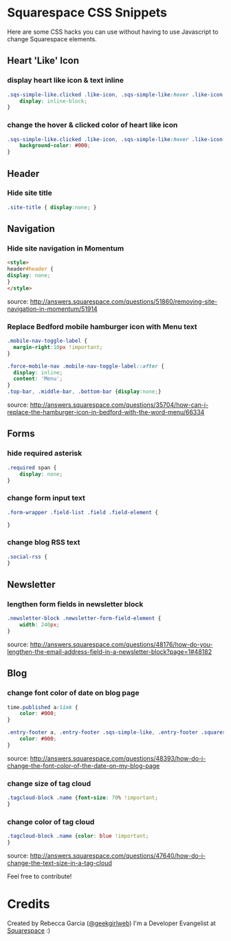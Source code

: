 Squarespace CSS Snippets
========================
Here are some CSS hacks you can use without having to use Javascript to change Squarespace elements.


## Heart 'Like' Icon 
### display heart like icon & text inline
```css
.sqs-simple-like.clicked .like-icon, .sqs-simple-like:hover .like-icon {
	display: inline-block;
}
```

### change the hover & clicked color of heart like icon
```css
.sqs-simple-like.clicked .like-icon, .sqs-simple-like:hover .like-icon {
	background-color: #000;
}
```

## Header
### Hide site title
```css
.site-title { display:none; }
```

## Navigation
### Hide site navigation in Momentum
```html
<style>
header#header {
display: none;
}
</style>
```
source: http://answers.squarespace.com/questions/51860/removing-site-navigation-in-momentum/51914

### Replace Bedford mobile hamburger icon with Menu text
```css
.mobile-nav-toggle-label {
  margin-right:10px !important;
}

.force-mobile-nav .mobile-nav-toggle-label::after {
  display: inline;
  content: 'Menu';
}
.top-bar, .middle-bar, .bottom-bar {display:none;}
```
source: http://answers.squarespace.com/questions/35704/how-can-i-replace-the-hamburger-icon-in-bedford-with-the-word-menu/66334

## Forms

### hide required asterisk
```css
.required span {
	display: none;
}
```

### change form input text
```css
.form-wrapper .field-list .field .field-element {

}
```

### change blog RSS text
```css
.social-rss { 
}
```

## Newsletter

### lengthen form fields in newsletter block
```css
.newsletter-block .newsletter-form-field-element {
	width: 240px;
}
```
source: http://answers.squarespace.com/questions/48176/how-do-you-lengthen-the-email-address-field-in-a-newsletter-block?page=1#48182

## Blog

### change font color of date on blog page
```css
time.published a:link {
	color: #000;
}

.entry-footer a, .entry-footer .sqs-simple-like, .entry-footer .squarespace-social-buttons {
	color: #000;
}
```
source: http://answers.squarespace.com/questions/48393/how-do-i-change-the-font-color-of-the-date-on-my-blog-page

### change size of tag cloud 
```css
.tagcloud-block .name {font-size: 70% !important;
}
```

### change color of tag cloud
```css
.tagcloud-block .name {color: blue !important;
}
```
source: http://answers.squarespace.com/questions/47640/how-do-i-change-the-text-size-in-a-tag-cloud

Feel free to contribute!

Credits
========

Created by Rebecca Garcia ([@geekgirlweb](http://twitter.com/geekgirlweb)) I'm a Developer Evangelist at [Squarespace](http://squarespace.com) :)